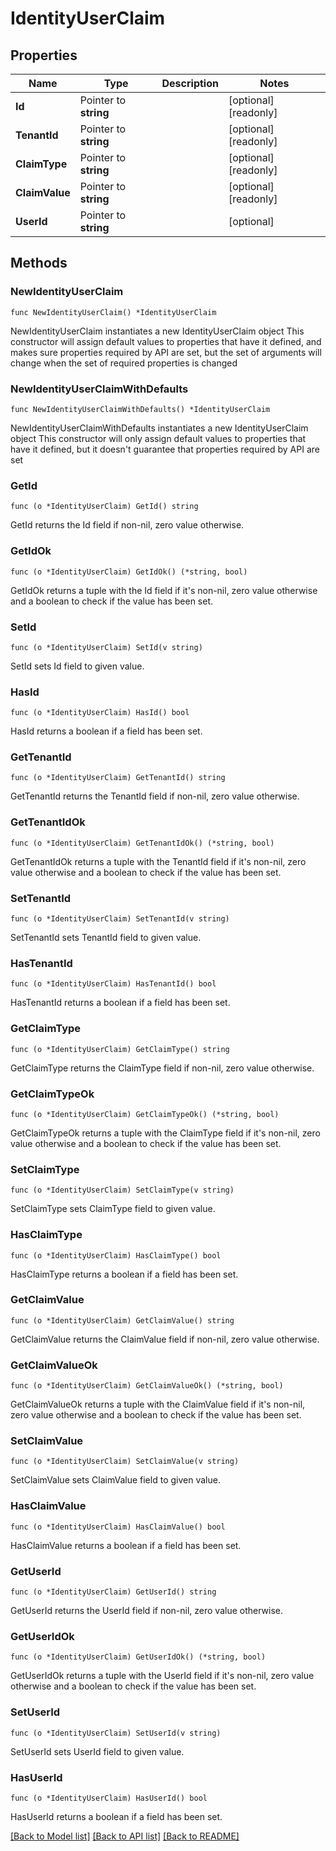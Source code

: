 # IdentityUserClaim

## Properties

Name | Type | Description | Notes
------------ | ------------- | ------------- | -------------
**Id** | Pointer to **string** |  | [optional] [readonly] 
**TenantId** | Pointer to **string** |  | [optional] [readonly] 
**ClaimType** | Pointer to **string** |  | [optional] [readonly] 
**ClaimValue** | Pointer to **string** |  | [optional] [readonly] 
**UserId** | Pointer to **string** |  | [optional] 

## Methods

### NewIdentityUserClaim

`func NewIdentityUserClaim() *IdentityUserClaim`

NewIdentityUserClaim instantiates a new IdentityUserClaim object
This constructor will assign default values to properties that have it defined,
and makes sure properties required by API are set, but the set of arguments
will change when the set of required properties is changed

### NewIdentityUserClaimWithDefaults

`func NewIdentityUserClaimWithDefaults() *IdentityUserClaim`

NewIdentityUserClaimWithDefaults instantiates a new IdentityUserClaim object
This constructor will only assign default values to properties that have it defined,
but it doesn't guarantee that properties required by API are set

### GetId

`func (o *IdentityUserClaim) GetId() string`

GetId returns the Id field if non-nil, zero value otherwise.

### GetIdOk

`func (o *IdentityUserClaim) GetIdOk() (*string, bool)`

GetIdOk returns a tuple with the Id field if it's non-nil, zero value otherwise
and a boolean to check if the value has been set.

### SetId

`func (o *IdentityUserClaim) SetId(v string)`

SetId sets Id field to given value.

### HasId

`func (o *IdentityUserClaim) HasId() bool`

HasId returns a boolean if a field has been set.

### GetTenantId

`func (o *IdentityUserClaim) GetTenantId() string`

GetTenantId returns the TenantId field if non-nil, zero value otherwise.

### GetTenantIdOk

`func (o *IdentityUserClaim) GetTenantIdOk() (*string, bool)`

GetTenantIdOk returns a tuple with the TenantId field if it's non-nil, zero value otherwise
and a boolean to check if the value has been set.

### SetTenantId

`func (o *IdentityUserClaim) SetTenantId(v string)`

SetTenantId sets TenantId field to given value.

### HasTenantId

`func (o *IdentityUserClaim) HasTenantId() bool`

HasTenantId returns a boolean if a field has been set.

### GetClaimType

`func (o *IdentityUserClaim) GetClaimType() string`

GetClaimType returns the ClaimType field if non-nil, zero value otherwise.

### GetClaimTypeOk

`func (o *IdentityUserClaim) GetClaimTypeOk() (*string, bool)`

GetClaimTypeOk returns a tuple with the ClaimType field if it's non-nil, zero value otherwise
and a boolean to check if the value has been set.

### SetClaimType

`func (o *IdentityUserClaim) SetClaimType(v string)`

SetClaimType sets ClaimType field to given value.

### HasClaimType

`func (o *IdentityUserClaim) HasClaimType() bool`

HasClaimType returns a boolean if a field has been set.

### GetClaimValue

`func (o *IdentityUserClaim) GetClaimValue() string`

GetClaimValue returns the ClaimValue field if non-nil, zero value otherwise.

### GetClaimValueOk

`func (o *IdentityUserClaim) GetClaimValueOk() (*string, bool)`

GetClaimValueOk returns a tuple with the ClaimValue field if it's non-nil, zero value otherwise
and a boolean to check if the value has been set.

### SetClaimValue

`func (o *IdentityUserClaim) SetClaimValue(v string)`

SetClaimValue sets ClaimValue field to given value.

### HasClaimValue

`func (o *IdentityUserClaim) HasClaimValue() bool`

HasClaimValue returns a boolean if a field has been set.

### GetUserId

`func (o *IdentityUserClaim) GetUserId() string`

GetUserId returns the UserId field if non-nil, zero value otherwise.

### GetUserIdOk

`func (o *IdentityUserClaim) GetUserIdOk() (*string, bool)`

GetUserIdOk returns a tuple with the UserId field if it's non-nil, zero value otherwise
and a boolean to check if the value has been set.

### SetUserId

`func (o *IdentityUserClaim) SetUserId(v string)`

SetUserId sets UserId field to given value.

### HasUserId

`func (o *IdentityUserClaim) HasUserId() bool`

HasUserId returns a boolean if a field has been set.


[[Back to Model list]](../README.md#documentation-for-models) [[Back to API list]](../README.md#documentation-for-api-endpoints) [[Back to README]](../README.md)


